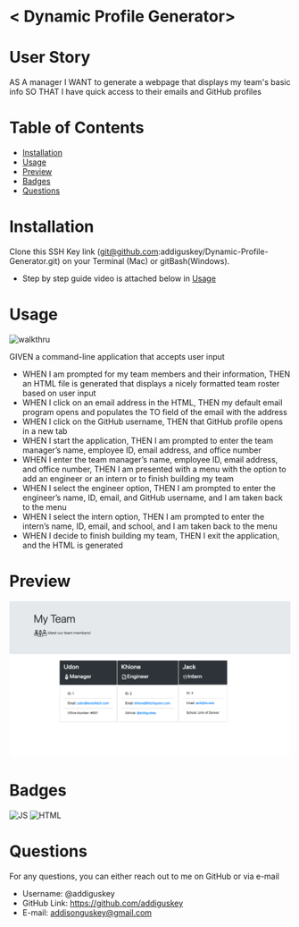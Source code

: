 # < Dynamic Profile Generator>

# User Story

AS A manager
I WANT to generate a webpage that displays my team's basic info
SO THAT I have quick access to their emails and GitHub profiles

# Table of Contents

- [Installation](#installation)
- [Usage](#usage)
- [Preview](#preview)
- [Badges](#badges)
- [Questions](#questions)

# Installation

Clone this SSH Key link (git@github.com:addiguskey/Dynamic-Profile-Generator.git) on your Terminal (Mac) or gitBash(Windows).

- Step by step guide video is attached below in [Usage](#usage)

# Usage

![walkthru](./images/profile-generator.gif)

GIVEN a command-line application that accepts user input

- WHEN I am prompted for my team members and their information,
  THEN an HTML file is generated that displays a nicely formatted team roster based on user input
- WHEN I click on an email address in the HTML, THEN my default email program opens and populates the TO field of the email with the address
- WHEN I click on the GitHub username, THEN that GitHub profile opens in a new tab
- WHEN I start the application, THEN I am prompted to enter the team manager’s name, employee ID, email address, and office number
- WHEN I enter the team manager’s name, employee ID, email address, and office number, THEN I am presented with a menu with the option to add an engineer or an intern or to finish building my team
- WHEN I select the engineer option, THEN I am prompted to enter the engineer’s name, ID, email, and GitHub username, and I am taken back to the menu
- WHEN I select the intern option, THEN I am prompted to enter the intern’s name, ID, email, and school, and I am taken back to the menu
- WHEN I decide to finish building my team, THEN I exit the application, and the HTML is generated

# Preview

![example](./images/profile-gen-example.png)

# Badges

![JS](https://img.shields.io/static/v1?label=JavaScript&message=66.6%&color=yellow) ![HTML](https://img.shields.io/static/v1?label=HTML&message=33.4%&color=red)

# Questions

For any questions, you can either reach out to me on GitHub or via e-mail

- Username: @addiguskey
- GitHub Link: https://github.com/addiguskey
- E-mail: addisonguskey@gmail.com
